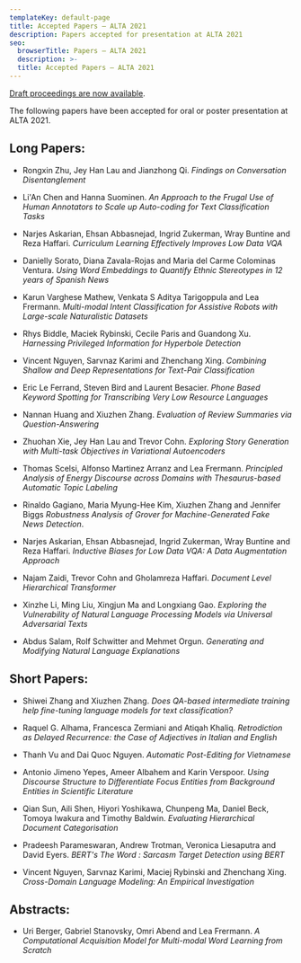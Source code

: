 ```yaml
---
templateKey: default-page
title: Accepted Papers – ALTA 2021
description: Papers accepted for presentation at ALTA 2021
seo:
  browserTitle: Papers – ALTA 2021
  description: >-
  title: Accepted Papers – ALTA 2021
---
```


[Draft proceedings are now available](/files/ALTA2021-proceedings-draft.pdf).

The following papers have been accepted for oral or poster presentation at ALTA 2021.

## Long Papers: 

* Rongxin Zhu, Jey Han Lau and Jianzhong Qi. 
_Findings on Conversation Disentanglement_ 

* Li'An Chen and Hanna Suominen. 
_An Approach to the Frugal Use of Human Annotators to Scale up Auto-coding for Text Classification Tasks_  

* Narjes Askarian, Ehsan Abbasnejad, Ingrid Zukerman, Wray Buntine and Reza Haffari.
_Curriculum Learning Effectively Improves Low Data VQA_  

* Danielly Sorato, Diana Zavala-Rojas and Maria del Carme Colominas Ventura.
_Using Word Embeddings to Quantify Ethnic Stereotypes in 12 years of Spanish News_

* Karun Varghese Mathew, Venkata S Aditya Tarigoppula and Lea Frermann.
_Multi-modal Intent Classification for Assistive Robots with Large-scale Naturalistic Datasets_  

* Rhys Biddle, Maciek Rybinski, Cecile Paris and Guandong Xu.
_Harnessing Privileged Information for Hyperbole Detection_ 

* Vincent Nguyen, Sarvnaz Karimi and Zhenchang Xing.
_Combining Shallow and Deep Representations for Text-Pair Classification_  

* Eric Le Ferrand, Steven Bird and Laurent Besacier.
_Phone Based Keyword Spotting for Transcribing Very Low Resource Languages_

* Nannan Huang and Xiuzhen Zhang.
_Evaluation of Review Summaries via Question-Answering_

* Zhuohan Xie, Jey Han Lau and Trevor Cohn.
_Exploring Story Generation with Multi-task Objectives in Variational Autoencoders_

* Thomas Scelsi, Alfonso Martinez Arranz and Lea Frermann.
_Principled Analysis of Energy Discourse across Domains with Thesaurus-based Automatic Topic Labeling_

* Rinaldo Gagiano, Maria Myung-Hee Kim, Xiuzhen Zhang and Jennifer Biggs
_Robustness Analysis of Grover for Machine-Generated Fake News Detection_.

* Narjes Askarian, Ehsan Abbasnejad, Ingrid Zukerman, Wray Buntine and Reza Haffari.
_Inductive Biases for Low Data VQA: A Data Augmentation Approach_

* Najam Zaidi, Trevor Cohn and Gholamreza Haffari.
_Document Level Hierarchical Transformer_

* Xinzhe Li, Ming Liu, Xingjun Ma and Longxiang Gao.
_Exploring the Vulnerability of Natural Language Processing Models via Universal Adversarial Texts_

* Abdus Salam, Rolf Schwitter and Mehmet Orgun.
_Generating and Modifying Natural Language Explanations_

## Short Papers: 

* Shiwei Zhang and Xiuzhen Zhang.
_Does QA-based intermediate training help fine-tuning language models for text classification?_

* Raquel G. Alhama, Francesca Zermiani and Atiqah Khaliq.
_Retrodiction as Delayed Recurrence: the Case of Adjectives in Italian and English_

* Thanh Vu and Dai Quoc Nguyen.
_Automatic Post-Editing for Vietnamese_

* Antonio Jimeno Yepes, Ameer Albahem and Karin Verspoor.
_Using Discourse Structure to Differentiate Focus Entities from Background Entities in Scientific Literature_

* Qian Sun, Aili Shen, Hiyori Yoshikawa, Chunpeng Ma, Daniel Beck, Tomoya Iwakura and Timothy Baldwin.
_Evaluating Hierarchical Document Categorisation_

* Pradeesh Parameswaran, Andrew Trotman, Veronica Liesaputra and David Eyers.
_BERT's The Word : Sarcasm Target Detection using BERT_

* Vincent Nguyen, Sarvnaz Karimi, Maciej Rybinski and Zhenchang Xing.
_Cross-Domain Language Modeling: An Empirical Investigation_

## Abstracts: 

* Uri Berger, Gabriel Stanovsky, Omri Abend and Lea Frermann.
_A Computational Acquisition Model for Multi-modal Word Learning from Scratch_